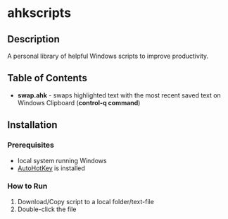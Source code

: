 # ahkscripts

## Description

A personal library of helpful Windows scripts to improve productivity.

## Table of Contents

- **swap.ahk** - swaps highlighted text with the most recent saved text on Windows Clipboard (**control-q command**)

## Installation

### Prerequisites
- local system running Windows
- [AutoHotKey](https://www.autohotkey.com/) is installed

### How to Run
1. Download/Copy script to a local folder/text-file
2. Double-click the file
